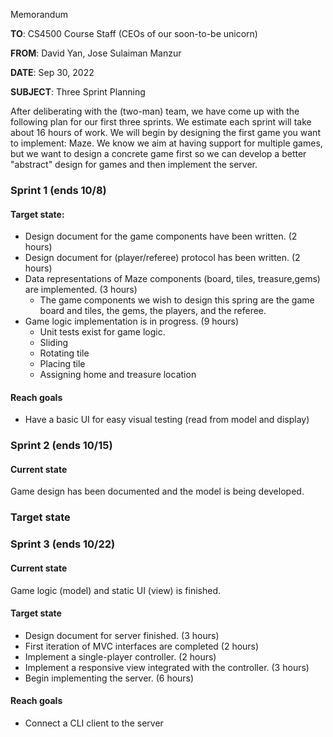 Memorandum

**TO**: CS4500 Course Staff (CEOs of our soon-to-be unicorn)

**FROM**: David Yan, Jose Sulaiman Manzur

**DATE**: Sep 30, 2022

**SUBJECT**: Three Sprint Planning

After deliberating with the (two-man) team, we have come up with the following plan for our first three sprints. We estimate each 
sprint will take about 16 hours of work. We will begin by designing the first game you want to implement: Maze. We know we
aim at having support for multiple games, but we want to design a concrete game first so we can develop a better "abstract" 
design for games and then implement the server.

### Sprint 1 (ends 10/8)
#### Target state:
* Design document for the game components have been written. (2 hours)
* Design document for (player/referee) protocol has been written. (2 hours)
* Data representations of Maze components (board, tiles, treasure,gems) are implemented. (3 hours)
  * The game components we wish to design this spring are the game board and tiles, the gems, the players, and the referee.
* Game logic implementation is in progress. (9 hours)
  * Unit tests exist for game logic.
  * Sliding
  * Rotating tile
  * Placing tile
  * Assigning home and treasure location
#### Reach goals
* Have a basic UI for easy visual testing (read from model and display)

### Sprint 2 (ends 10/15)
#### Current state
Game design has been documented and the model is being developed.

### Target state


### Sprint 3 (ends 10/22)
#### Current state
Game logic (model) and static UI (view) is finished.
#### Target state
* Design document for server finished. (3 hours)
* First iteration of MVC interfaces are completed (2 hours)
* Implement a single-player controller.  (2 hours)
* Implement a responsive view integrated with the controller. (3 hours)
* Begin implementing the server. (6 hours)

#### Reach goals
* Connect a CLI client to the server